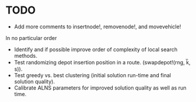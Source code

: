 # TODO
- Add more comments to insertnode!, removenode!, and movevehicle!

In no particular order
- Identify and if possible improve order of complexity of local search methods.
- Test randomizing depot insertion position in a route. (swapdepot!(rng, k̅, s)).
- Test greedy vs. best clustering (initial solution run-time and final solution quality).
- Calibrate ALNS parameters for improved solution quality as well as run time.